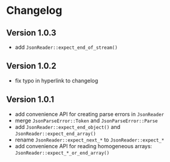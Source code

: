 # Changelog

## Version 1.0.3
* add `JsonReader::expect_end_of_stream()`

## Version 1.0.2
* fix typo in hyperlink to changelog

## Version 1.0.1
* add convenience API for creating parse errors in `JsonReader`
* merge `JsonParseError::Token` and `JsonParseError::Parse`
* add `JsonReader::expect_end_object()` and `JsonReader::expect_end_array()`
* rename `JsonReader::expect_next_*` to `JsonReader::expect_*`
* add convenience API for reading homogeneous arrays: `JsonReader::expect_*_or_end_array()`

